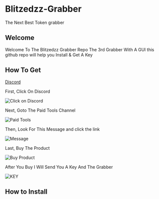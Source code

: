 # Blitzedzz-Grabber
The Next Best Token grabber
## Welcome
Welcome To The Blitzedzz Grabber Repo The 3rd Grabber With A GUI this github repo will help you Install & Get A Key
## How To Get
[Discord](https://discord.gg/YH76nXCQA3)


First, Click On Discord

![Click on Discord](https://cdn.discordapp.com/attachments/1086023983561986098/1089567122218299453/image.png)


Next, Goto The Paid Tools Channel

![Paid Tools](https://cdn.discordapp.com/attachments/1086466169868910673/1089567946952671473/image.png)

Then, Look For This Message and click the link

![Message](https://cdn.discordapp.com/attachments/1089202719950114838/1089595920821268600/image.png)

Last, Buy The Product

![Buy Product](https://cdn.discordapp.com/attachments/1089202719950114838/1089596271246970931/image.png)

After You Buy I Will Send You A Key And The Grabber

![KEY](https://cdn.discordapp.com/attachments/1075941480444727349/1089597476006285312/image.png)

## How to Install
